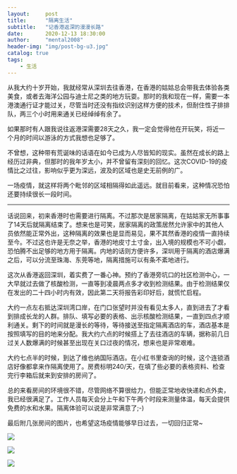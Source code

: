 ```yaml
---
layout:     post
title:      "隔离生活"
subtitle:   "记香港返深的漫漫长路"
date:       2020-12-13 18:30:00
author:     "mental2008"
header-img: "img/post-bg-u3.jpg"
catalog: true
tags:
    - 生活
---
```


从我大约十岁开始，我就经常从深圳去往香港，在香港的姑姑总会带我去体验各类美食，或者去海洋公园与迪士尼之类的地方玩耍。那时的我和现在一样，需要一本港澳通行证才能过关，尽管当时还没有指纹识别这样方便的技术，但耐住性子排排队，两三个小时用来通关已经绰绰有余了。

如果那时有人跟我说往返港深需要28天之久，我一定会觉得他在开玩笑，将近一个月的时间以游泳的方式我想也足够了。

不曾想，这种带有荒诞味的话语在如今已成为人尽皆知的现实。虽然在成长的路上经历过非典，但那时的我年岁太小，并不曾留有深刻的回忆。这次COVID-19的疫情比之过往，影响似乎更为深远，波及的区域也是史无前例的广。

一场疫情，就这样将两个毗邻的区域相隔得如此遥远。就目前看来，这种情况恐怕还要持续很长一段时间。

---

话说回来，初来香港时也需要进行隔离。不过那次是居家隔离，在姑姑家无所事事了14天后就隔离结束了。想来也是可笑，居家隔离的政策居然允许家中的其他人员依然能正常外出，这种隔离的效果也是显而易见，果不其然香港的疫情一直持续至今。不过这也许是无奈之举，香港的地皮寸土寸金，出入境的规模也不可小觑，恐怕腾不出足够的地方用于隔离。内地的话则方便许多，深圳用于隔离的酒店爆满之后，可以分流至珠海、东莞等地，隔离措施可以有条不紊地进行。

这次从香港返回深圳，着实费了一番心神。预约了香港旁坑口的社区检测中心，一大早就过去做了核酸检测，一直等到凌晨两点多才收到检测结果。由于检测结果仅在发出的二十四小时内有效，因此第二天将报告彩印好后，就慌忙启程。

大约一点左右抵达深圳湾口岸，在门口张望时并没有看见太多人，直到进去了才看到排成长龙的人群。排队、填写必要的表格、出示核酸检测结果，一直到四点才顺利通关。剩下的时间就是漫长的等待，等待接送至指定隔离酒店的车，酒店基本是按照填写的目的地来分配。我大约六点的时候搭上了去往酒店的车辆，据称前几日过关人数爆满的时候甚至出现在关口过夜的情况，想来也是非常艰难。

大约七点半的时候，到达了维也纳国际酒店。在小红书里查询的时候，这个连锁酒店好像都拿来作隔离使用了。房费标明240/天，在填了些必要的表格资料、检查完行李箱后就来到安排的房间了。

总的来看房间的环境很不错，尽管网络不算很给力，但能正常地收快递和点外卖，我已经很满足了。工作人员每天会分上午和下午两个时段来测量体温，每天会提供免费的水和水果。隔离体验可以说是非常满意了;-)

最后附几张房间的图片，也希望这场疫情能够早日过去，一切回归正常~


![](https://raw.githubusercontent.com/mental2008/mental2008.github.io/master/img/post-pic-quarantine-room-1.jpg)

![](https://raw.githubusercontent.com/mental2008/mental2008.github.io/master/img/post-pic-quarantine-room-2.jpg)

![](https://raw.githubusercontent.com/mental2008/mental2008.github.io/master/img/post-pic-quarantine-room-3.jpg)